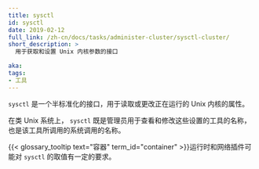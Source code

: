```yaml
---
title: sysctl
id: sysctl
date: 2019-02-12
full_link: /zh-cn/docs/tasks/administer-cluster/sysctl-cluster/
short_description: >
  用于获取和设置 Unix 内核参数的接口

aka:
tags:
- 工具
---
```




  `sysctl` 是一个半标准化的接口，用于读取或更改正在运行的 Unix 内核的属性。



在类 Unix 系统上， `sysctl` 既是管理员用于查看和修改这些设置的工具的名称，也是该工具所调用的系统调用的名称。


{{< glossary_tooltip text="容器" term_id="container" >}}运行时和网络插件可能对 `sysctl` 的取值有一定的要求。
